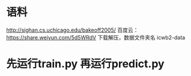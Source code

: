 
# 语料
http://sighan.cs.uchicago.edu/bakeoff2005/
百度云： https://share.weiyun.com/5d5WRdV
下载解压，数据文件夹名 icwb2-data

# 先运行train.py 再运行predict.py